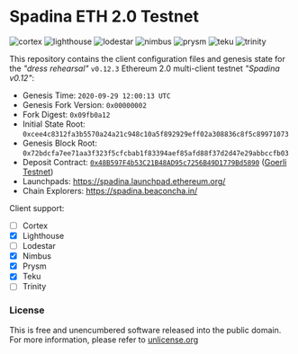 # Spadina ETH 2.0 Testnet
![cortex](https://img.shields.io/badge/cortex-n%2Fa-inactive)
![lighthouse](https://img.shields.io/badge/lighthouse-active-success)
![lodestar](https://img.shields.io/badge/lodestar-in--progress-yellow)
![nimbus](https://img.shields.io/badge/nimbus-active-success)
![prysm](https://img.shields.io/badge/prysm-active-success)
![teku](https://img.shields.io/badge/teku-active-success)
![trinity](https://img.shields.io/badge/trinity-in--progress-yellow)

This repository contains the client configuration files and genesis state for the _"dress rehearsal"_ `v0.12.3` Ethereum 2.0 multi-client testnet _"Spadina v0.12"_:
- Genesis Time: `2020-09-29 12:00:13 UTC`
- Genesis Fork Version: `0x00000002`
- Fork Digest: `0x09fb0a12`
- Initial State Root: `0xcee4c8312fa3b5570a24a21c948c10a5f892929eff02a308836c8f5c89971073`
- Genesis Block Root: `0x72bdcfa7ee71aa3f323f5cfcbab1f83394aef85afd88f37d2d47e29abbccfb03`
- Deposit Contract: [`0x48B597F4b53C21B48AD95c7256B49D1779Bd5890`](https://goerli.etherscan.io/address/0x48B597F4b53C21B48AD95c7256B49D1779Bd5890) ([Goerli Testnet](https://github.com/goerli/testnet))
- Launchpads: https://spadina.launchpad.ethereum.org/
- Chain Explorers: https://spadina.beaconcha.in/

Client support:
- [ ] Cortex
- [X] Lighthouse
- [ ] Lodestar
- [X] Nimbus
- [X] Prysm
- [X] Teku
- [ ] Trinity

### License
This is free and unencumbered software released into the public domain. For more information, please refer to [unlicense.org](https://unlicense.org)
